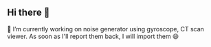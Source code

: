 ## Hi there 👋
  🔭 I’m currently working on noise generator using gyroscope, CT scan viewer. 
    As soon as I'll report them back, I will import them 😄

  
<!--
**K-Milena/K-Milena** is a ✨ _special_ ✨ repository because its `README.md` (this file) appears on your GitHub profile.
Here are some ideas to get you started:
  🔭 I’m currently working on ...
- 🌱 I’m currently learning ...
- 👯 I’m looking to collaborate on ...
- 🤔 I’m looking for help with ...
- 💬 Ask me about ...
- 📫 How to reach me: ...
- 😄 Pronouns: ...
- ⚡ Fun fact: ...
-->
